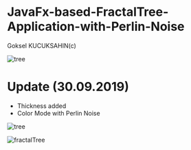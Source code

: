 # JavaFx-based-FractalTree-Application-with-Perlin-Noise
Goksel KUCUKSAHIN(c)

![tree](https://user-images.githubusercontent.com/33639948/65836044-86a05f00-e2f6-11e9-90a7-f8fcfabf3a03.png)

# Update (30.09.2019)
* Thickness added
* Color Mode with Perlin Noise 

![tree](https://user-images.githubusercontent.com/33639948/65839321-9169ec80-e314-11e9-9cb7-a3d1ef5497f7.png)

![fractalTree](https://user-images.githubusercontent.com/33639948/66721923-7e751300-ee10-11e9-8b6e-9d1e75dc202a.gif)
